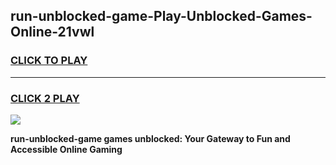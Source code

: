 
## run-unblocked-game-Play-Unblocked-Games-Online-21vwl
<h3>
<a href="https://premium76.site?title=run-unblocked-game&ref=25A">CLICK TO PLAY</a></h3>
<hr>

<h3>
<a href="https://premium76.site?title=run-unblocked-game&ref=25A">CLICK 2 PLAY</a>
  
</h3>

<a href="https://premium76.site?title=run-unblocked-game&ref=25A"><img src="https://clearcache.store/games.png"></a>


**run-unblocked-game games unblocked: Your Gateway to Fun and Accessible Online Gaming**

